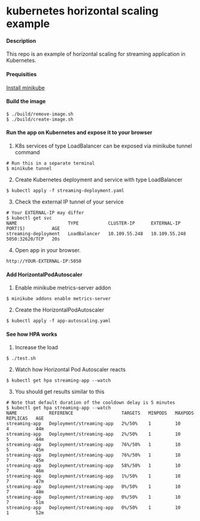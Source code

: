 # kubernetes horizontal scaling example
#### Description
This repo is an example of horizontal scaling for streaming application in Kubernetes.

#### Prequisities
[Install minikube](https://minikube.sigs.k8s.io/docs/start/)

#### Build the image
```shell
$ ./build/remove-image.sh
$ ./build/create-image.sh
```

#### Run the app on Kubernetes and expose it to your browser
1. K8s services of type LoadBalancer can be exposed via minikube tunnel command
```shell
# Run this in a separate terminal
$ minikube tunnel
```
2. Create Kubernetes deployment and service with type LoadBalancer
```shell
$ kubectl apply -f streaming-deployment.yaml
```
3. Check the external IP tunnel of your service
```shell
# Your EXTERNAL-IP may differ
$ kubectl get svc
NAME                   TYPE           CLUSTER-IP      EXTERNAL-IP   PORT(S)          AGE
streaming-deployment   LoadBalancer   10.109.55.248   10.109.55.248 5050:32620/TCP   20s
```
4. Open app in your browser.
```shell
http://YOUR-EXTERNAL-IP:5050
```

#### Add HorizontalPodAutoscaler
1. Enable minikube metrics-server addon
```shell
$ minikube addons enable metrics-server
```
2. Create the HorizontalPodAutoscaler
```shell
$ kubectl apply -f app-autoscaling.yaml
```

#### See how HPA works
1. Increase the load
```shell
$ ./test.sh
```
2. Watch how Horizontal Pod Autoscaler reacts
```shell
$ kubectl get hpa streaming-app --watch
```
3. You should get results similar to this
```shell
# Note that default duration of the cooldown delay is 5 minutes
$ kubectl get hpa streaming-app --watch
NAME            REFERENCE                  TARGETS   MINPODS   MAXPODS   REPLICAS   AGE
streaming-app   Deployment/streaming-app   2%/50%    1         10        4          44m
streaming-app   Deployment/streaming-app   2%/50%    1         10        5          44m
streaming-app   Deployment/streaming-app   76%/50%   1         10        5          45m
streaming-app   Deployment/streaming-app   76%/50%   1         10        7          45m
streaming-app   Deployment/streaming-app   58%/50%   1         10        7          46m
streaming-app   Deployment/streaming-app   1%/50%    1         10        7          47m
streaming-app   Deployment/streaming-app   0%/50%    1         10        7          48m
streaming-app   Deployment/streaming-app   0%/50%    1         10        7          51m
streaming-app   Deployment/streaming-app   0%/50%    1         10        1          52m
```
